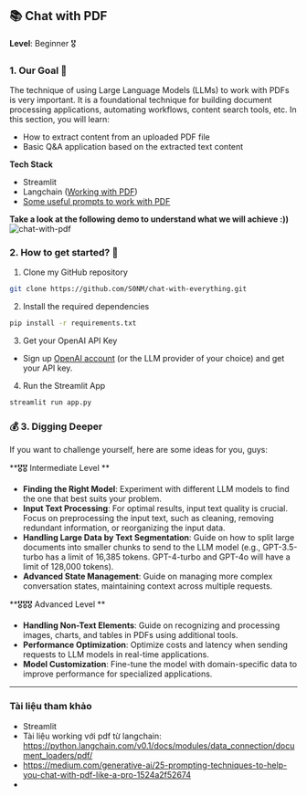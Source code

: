 
## 📚 Chat with PDF 

**Level**: Beginner 🎖️ 

### 1. Our Goal 🎯

The technique of using Large Language Models (LLMs) to work with PDFs is very important. It is a foundational technique for building document processing applications, automating workflows, content search tools, etc. In this section, you will learn:

- How to extract content from an uploaded PDF file 
- Basic Q&A application based on the extracted text content

**Tech Stack**

- Streamlit
- Langchain ([Working with PDF](https://python.langchain.com/v0.1/docs/modules/data_connection/document_loaders/pdf/))
- [Some useful prompts to work with PDF](https://generativeai.pub/25-prompting-techniques-to-help-you-chat-with-pdf-like-a-pro-1524a2f52674)

**Take a look at the following demo to understand what we will achieve :))**
![chat-with-pdf](https://github.com/S0NM/chat-with-everything/blob/7af4afed918a6d392ab2a1774016267fd8dd54e6/gif/chat-with-pdf.gif)

### 2. How to get started?  🐌

1. Clone my GitHub repository

```bash
git clone https://github.com/S0NM/chat-with-everything.git
```
2. Install the required dependencies

```bash
pip install -r requirements.txt
```
3. Get your OpenAI API Key

- Sign up [OpenAI account](https://platform.openai.com/) (or the LLM provider of your choice) and get your API key.

4. Run the Streamlit App
```bash
streamlit run app.py
```


### 💰 3. Digging Deeper

If you want to challenge yourself, here are some ideas for you, guys:

**🎖️🎖️ Intermediate Level **
- **Finding the Right Model**: Experiment with different LLM models to find the one that best suits your problem.
- **Input Text Processing**: For optimal results, input text quality is crucial. Focus on preprocessing the input text, such as cleaning, removing redundant information, or reorganizing the input data.
- **Handling Large Data by Text Segmentation**: Guide on how to split large documents into smaller chunks to send to the LLM model (e.g., GPT-3.5-turbo has a limit of 16,385 tokens. GPT-4-turbo and GPT-4o will have a limit of 128,000 tokens).
- **Advanced State Management**: Guide on managing more complex conversation states, maintaining context across multiple requests.

**🎖️🎖️🎖️ Advanced Level **
- **Handling Non-Text Elements**: Guide on recognizing and processing images, charts, and tables in PDFs using additional tools.
- **Performance Optimization**: Optimize costs and latency when sending requests to LLM models in real-time applications.
- **Model Customization**: Fine-tune the model with domain-specific data to improve performance for specialized applications.

-----------
### Tài liệu tham khảo
* Streamlit
* Tài liệu working với pdf từ langchain: https://python.langchain.com/v0.1/docs/modules/data_connection/document_loaders/pdf/
* https://medium.com/generative-ai/25-prompting-techniques-to-help-you-chat-with-pdf-like-a-pro-1524a2f52674
* 